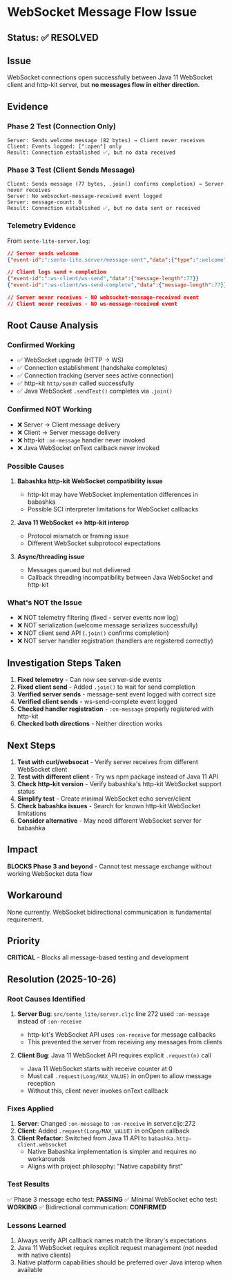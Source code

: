 # WebSocket Message Flow Issue

## Status: ✅ RESOLVED

## Issue
WebSocket connections open successfully between Java 11 WebSocket client and http-kit server, but **no messages flow in either direction**.

## Evidence

### Phase 2 Test (Connection Only)
```
Server: Sends welcome message (82 bytes) → Client never receives
Client: Events logged: [":open"] only
Result: Connection established ✅, but no data received
```

### Phase 3 Test (Client Sends Message)
```
Client: Sends message (77 bytes, .join() confirms completion) → Server never receives
Server: No websocket-message-received event logged
Server: message-count: 0
Result: Connection established ✅, but no data sent or received
```

### Telemetry Evidence
From `sente-lite-server.log`:
```json
// Server sends welcome
{"event-id":":sente-lite.server/message-sent","data":{"type":":welcome","size":82}}

// Client logs send + completion
{"event-id":":ws-client/ws-send","data":{"message-length":77}}
{"event-id":":ws-client/ws-send-complete","data":{"message-length":77}}

// Server never receives - NO websocket-message-received event
// Client never receives - NO ws-message-received event
```

## Root Cause Analysis

### Confirmed Working
- ✅ WebSocket upgrade (HTTP → WS)
- ✅ Connection establishment (handshake completes)
- ✅ Connection tracking (server sees active connection)
- ✅ http-kit `http/send!` called successfully
- ✅ Java WebSocket `.sendText()` completes via `.join()`

### Confirmed NOT Working
- ❌ Server → Client message delivery
- ❌ Client → Server message delivery
- ❌ http-kit `:on-message` handler never invoked
- ❌ Java WebSocket onText callback never invoked

### Possible Causes
1. **Babashka http-kit WebSocket compatibility issue**
   - http-kit may have WebSocket implementation differences in babashka
   - Possible SCI interpreter limitations for WebSocket callbacks

2. **Java 11 WebSocket ↔ http-kit interop**
   - Protocol mismatch or framing issue
   - Different WebSocket subprotocol expectations

3. **Async/threading issue**
   - Messages queued but not delivered
   - Callback threading incompatibility between Java WebSocket and http-kit

### What's NOT the Issue
- ❌ NOT telemetry filtering (fixed - server events now log)
- ❌ NOT serialization (welcome message serializes successfully)
- ❌ NOT client send API (`.join()` confirms completion)
- ❌ NOT server handler registration (handlers are registered correctly)

## Investigation Steps Taken

1. **Fixed telemetry** - Can now see server-side events
2. **Fixed client send** - Added `.join()` to wait for send completion
3. **Verified server sends** - message-sent event logged with correct size
4. **Verified client sends** - ws-send-complete event logged
5. **Checked handler registration** - `:on-message` properly registered with http-kit
6. **Checked both directions** - Neither direction works

## Next Steps

1. **Test with curl/websocat** - Verify server receives from different WebSocket client
2. **Test with different client** - Try ws npm package instead of Java 11 API
3. **Check http-kit version** - Verify babashka's http-kit WebSocket support status
4. **Simplify test** - Create minimal WebSocket echo server/client
5. **Check babashka issues** - Search for known http-kit WebSocket limitations
6. **Consider alternative** - May need different WebSocket server for babashka

## Impact

**BLOCKS Phase 3 and beyond** - Cannot test message exchange without working WebSocket data flow

## Workaround

None currently. WebSocket bidirectional communication is fundamental requirement.

## Priority

**CRITICAL** - Blocks all message-based testing and development

## Resolution (2025-10-26)

### Root Causes Identified

1. **Server Bug**: `src/sente_lite/server.cljc` line 272 used `:on-message` instead of `:on-receive`
   - http-kit's WebSocket API uses `:on-receive` for message callbacks
   - This prevented the server from receiving any messages from clients

2. **Client Bug**: Java 11 WebSocket API requires explicit `.request(n)` call
   - Java 11 WebSocket starts with receive counter at 0
   - Must call `.request(Long/MAX_VALUE)` in onOpen to allow message reception
   - Without this, client never invokes onText callback

### Fixes Applied

1. **Server**: Changed `:on-message` to `:on-receive` in server.cljc:272
2. **Client**: Added `.request(Long/MAX_VALUE)` in onOpen callback
3. **Client Refactor**: Switched from Java 11 API to `babashka.http-client.websocket`
   - Native Babashka implementation is simpler and requires no workarounds
   - Aligns with project philosophy: "Native capability first"

### Test Results

✅ Phase 3 message echo test: **PASSING**
✅ Minimal WebSocket echo test: **WORKING**
✅ Bidirectional communication: **CONFIRMED**

### Lessons Learned

1. Always verify API callback names match the library's expectations
2. Java 11 WebSocket requires explicit request management (not needed with native clients)
3. Native platform capabilities should be preferred over Java interop when available
